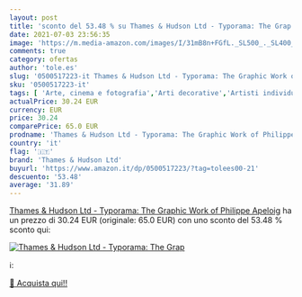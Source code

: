 ```yaml
---
layout: post
title: 'sconto del 53.48 % su Thames & Hudson Ltd - Typorama: The Grap  '
date: 2021-07-03 23:56:35
image: 'https://m.media-amazon.com/images/I/31mB8n+FGfL._SL500_._SL400_.jpg'
comments: true
category: ofertas
author: 'tole.es'
slug: '0500517223-it Thames & Hudson Ltd - Typorama: The Graphic Work of...'
sku: '0500517223-it'
tags: [ 'Arte, cinema e fotografia','Arti decorative','Artisti individuali','Collezionismo','Design e arti decorative','Design e grafica','Libri','Storia dellarte','Storia dellarte per temi e concetti','Storia dellarte, teoria e critica','Storia e critica del design','Tempo libero','Tipografia','thames & hudson ltd', ]
actualPrice: 30.24 EUR
currency: EUR
price: 30.24
comparePrice: 65.0 EUR
prodname: 'Thames & Hudson Ltd - Typorama: The Graphic Work of Philippe Apeloig'
country: 'it'
flag: '🇮🇹'
brand: 'Thames & Hudson Ltd'
buyurl: 'https://www.amazon.it/dp/0500517223/?tag=tolees00-21'
descuento: '53.48'
average: '31.89'
---
```


[Thames & Hudson Ltd - Typorama: The Graphic Work of Philippe Apeloig](https://www.amazon.it/dp/0500517223/?tag=tolees00-21) ha un prezzo di 30.24 EUR (originale: 65.0 EUR) con uno sconto del 53.48 % sconto qui:

[![Thames & Hudson Ltd - Typorama: The Grap](https://m.media-amazon.com/images/I/31mB8n+FGfL._SL500_._SL400_.jpg)](https://www.amazon.it/dp/0500517223/?tag=tolees00-21)

ℹ️:


[🛒 Acquista qui!!](https://www.amazon.it/dp/0500517223/?tag=tolees00-21)
